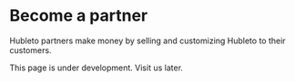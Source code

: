 # Become a partner

Hubleto partners make money by selling and customizing Hubleto to their customers.

This page is under development. Visit us later.